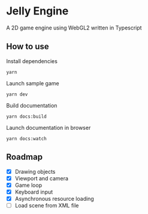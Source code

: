 # Jelly Engine

A 2D game engine using WebGL2 written in Typescript

## How to use

Install dependencies
```
yarn
```

Launch sample game
```
yarn dev
```

Build documentation
```
yarn docs:build
```

Launch documentation in browser
```
yarn docs:watch
```

## Roadmap

- [X] Drawing objects
- [X] Viewport and camera
- [X] Game loop
- [X] Keyboard input
- [X] Asynchronous resource loading
- [ ] Load scene from XML file